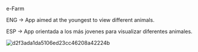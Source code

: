 
e-Farm

ENG -> App aimed at the youngest to view different animals.

ESP -> App orientada a los más jovenes para visualizar diferentes animales.

![d2f3ada1da5106ed23cc46208a42224b](https://user-images.githubusercontent.com/55792897/111965210-c6b05e80-8af5-11eb-8b05-a8611df7c4d3.png)
